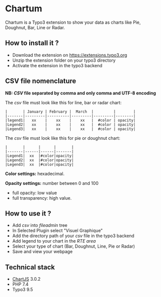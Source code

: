 # Chartum

Chartum is a Typo3 extension to show your data as charts like Pie, Doughnut, Bar, Line or Radar. 

## How to install it ?

- Download the extension on https://extensions.typo3.org 
- Unzip the extension folder on your typo3 directory
- Activate the extension in the typo3 backend

## CSV file nomenclature
**NB: *CSV* file separated by comma and only comma and UTF-8 encoding**

The *csv* file must look like this for line, bar or radar chart: 

    |       | January | February |  March  |         |        |
    |-------|---------|----------|---------|---------|--------|
    |legend1|   xx    |    xx    |    xx   |  #color | opacity|
    |Legend2|   xx    |    xx    |    xx   |  #color | opacity|
    |Legend3|   xx    |    xx    |    xx   |  #color | opacity|

The *csv* file must look like this for pie or doughnut chart:

    |       |      |      |       |
    |-------|------|------|-------|
    |Legend1|  xx  |#color|opacity|
    |Legend2|  xx  |#color|opacity|
    |Legend3|  xx  |#color|opacity|

**Color settings:** hexadecimal.

**Opacity settings:** number between 0 and 100
- full opacity: low value
- full transparency: high value.

## How to use it ?

- Add *csv* into *fileadmin* tree
- In Selected Plugin select "Visuel Graphique"
- Add the directory path of your *csv* file in the typo3 backend
- Add legend to your chart in the *RTE area*
- Select your type of chart (Bar, Doughnut, Line, Pie or Radar)
- Save and view your webpage

## Technical stack

- [ChartJS](https://www.chartjs.org/) 3.0.2
- PHP 7.4
- Typo3 9.5